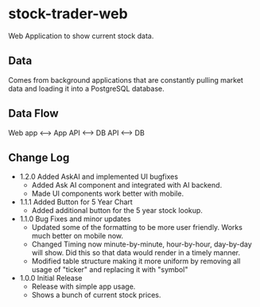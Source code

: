 # stock-trader-web
Web Application to show current stock data.

## Data
Comes from background applications that are constantly pulling market data and loading it into a PostgreSQL database.

## Data Flow
Web app <--> App API <--> DB API <--> DB

## Change Log
- 1.2.0 Added AskAI and implemented UI bugfixes
    - Added Ask AI component and integrated with AI backend.
    - Made UI components work better with mobile.
- 1.1.1 Added Button for 5 Year Chart
    - Added additional button for the 5 year stock lookup.
- 1.1.0 Bug Fixes and minor updates
    - Updated some of the formatting to be more user friendly. Works much better on mobile now.
    - Changed Timing now minute-by-minute, hour-by-hour, day-by-day will show. Did this so that data would render in a timely manner.
    - Modified table structure making it more uniform by removing all usage of "ticker" and replacing it with "symbol"
- 1.0.0 Initial Release
    - Release with simple app usage.
    - Shows a bunch of current stock prices.

